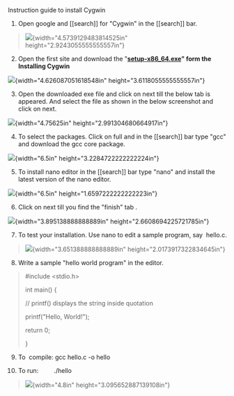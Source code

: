 Instruction guide to install Cygwin

1.  Open google and [[search]] for "Cygwin" in the [[search]] bar.

> ![](media/image1.png){width="4.5739129483814525in" height="2.9243055555555557in"}

2.  Open the first site and download the "**[setup-x86_64.exe](https://www.cygwin.com/setup-x86_64.exe)" form the Installing Cygwin**

![](media/image3.png){width="4.626087051618548in" height="3.6118055555555557in"}

3.  Open the downloaded exe file and click on next till the below tab is appeared. And select the file as shown in the below screenshot and click on next.

![](media/image5.png){width="4.75625in" height="2.991304680664917in"}

4.  To select the packages. Click on full and in the [[search]] bar type "gcc" and download the gcc core package.

![](media/image11.png){width="6.5in" height="3.2284722222222224in"}

5.  To install nano editor in the [[search]] bar type "nano" and install the latest version of the nano editor.

![](media/image13.png){width="6.5in" height="1.6597222222222223in"}

6.  Click on next till you find the "finish" tab .

![](media/image14.png){width="3.895138888888889in" height="2.6608694225721785in"}

7.  To test your installation. Use nano to edit a sample program, say  hello.c.

> ![](media/image15.png){width="3.651388888888889in" height="2.0173917322834645in"}

8.  Write a sample "hello world program" in the editor.

> #include \<stdio.h>
>
> int main() {
>
> // printf() displays the string inside quotation
>
> printf(\"Hello, World!\");
>
> return 0;
>
> }

9.  To  compile: gcc hello.c -o hello

10. To run:         ./hello

> ![](media/image17.png){width="4.8in" height="3.095652887139108in"}

